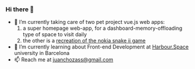 ### Hi there 👋

- 🔭 I’m currently taking care of two pet project vue.js web apps:
  1. a super homepage web-app, for a dashboard-memory-offloading type of space to visit daily
  2. the other is a [recreation of the nokia snake ii game](https://nuxt-js-boilerplate.vercel.app)
- 🌱 I’m currently learning about Front-end Development at [Harbour.Space](https://harbour.space) university in Barcelona
- 📫 Reach me at juanchozass@gmail.com
